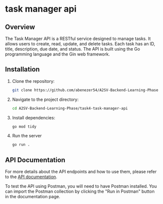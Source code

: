 # task manager api

## Overview

The Task Manager API is a RESTful service designed to manage tasks. It allows users to create, read, update, and delete tasks. Each task has an ID, title, description, due date, and status. The API is built using the Go programming language and the Gin web framework.

## Installation

1. Clone the repository:

   ```sh
   git clone https://github.com/abenezer54/A2SV-Backend-Learning-Phase.git

   ```

2. Navigate to the project directory:

   ```sh
   cd A2SV-Backend-Learning-Phase/task4-task-manager-api
   ```

3. Install dependencies:

   ```sh
   go mod tidy
   ```

4. Run the server
   ```sh
   go run .
   ```

## API Documentation

For more details about the API endpoints and how to use them, please refer to the [API documentation](https://documenter.getpostman.com/view/34914505/2sA3rwKtQ7).

To test the API using Postman, you will need to have Postman installed. You can import the Postman collection by clicking the "Run in Postman" button in the documentation page.
